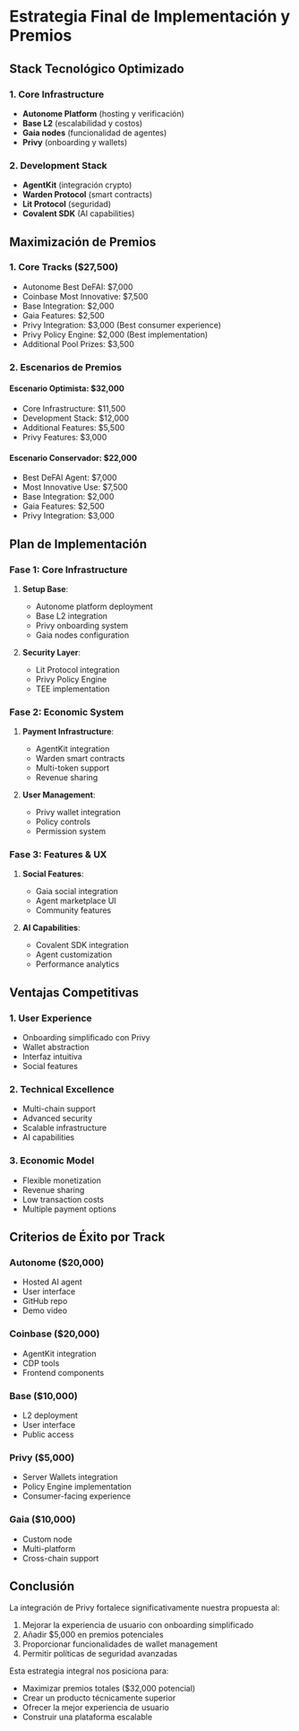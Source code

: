 # Estrategia Final de Implementación y Premios

## Stack Tecnológico Optimizado

### 1. Core Infrastructure
- **Autonome Platform** (hosting y verificación)
- **Base L2** (escalabilidad y costos)
- **Gaia nodes** (funcionalidad de agentes)
- **Privy** (onboarding y wallets)

### 2. Development Stack
- **AgentKit** (integración crypto)
- **Warden Protocol** (smart contracts)
- **Lit Protocol** (seguridad)
- **Covalent SDK** (AI capabilities)

## Maximización de Premios

### 1. Core Tracks ($27,500)
- Autonome Best DeFAI: $7,000
- Coinbase Most Innovative: $7,500
- Base Integration: $2,000
- Gaia Features: $2,500
- Privy Integration: $3,000 (Best consumer experience)
- Privy Policy Engine: $2,000 (Best implementation)
- Additional Pool Prizes: $3,500

### 2. Escenarios de Premios

#### Escenario Optimista: $32,000
- Core Infrastructure: $11,500
- Development Stack: $12,000
- Additional Features: $5,500
- Privy Features: $3,000

#### Escenario Conservador: $22,000
- Best DeFAI Agent: $7,000
- Most Innovative Use: $7,500
- Base Integration: $2,000
- Gaia Features: $2,500
- Privy Integration: $3,000

## Plan de Implementación

### Fase 1: Core Infrastructure
1. **Setup Base**:
   - Autonome platform deployment
   - Base L2 integration
   - Privy onboarding system
   - Gaia nodes configuration

2. **Security Layer**:
   - Lit Protocol integration
   - Privy Policy Engine
   - TEE implementation

### Fase 2: Economic System
1. **Payment Infrastructure**:
   - AgentKit integration
   - Warden smart contracts
   - Multi-token support
   - Revenue sharing

2. **User Management**:
   - Privy wallet integration
   - Policy controls
   - Permission system

### Fase 3: Features & UX
1. **Social Features**:
   - Gaia social integration
   - Agent marketplace UI
   - Community features

2. **AI Capabilities**:
   - Covalent SDK integration
   - Agent customization
   - Performance analytics

## Ventajas Competitivas

### 1. User Experience
- Onboarding simplificado con Privy
- Wallet abstraction
- Interfaz intuitiva
- Social features

### 2. Technical Excellence
- Multi-chain support
- Advanced security
- Scalable infrastructure
- AI capabilities

### 3. Economic Model
- Flexible monetization
- Revenue sharing
- Low transaction costs
- Multiple payment options

## Criterios de Éxito por Track

### Autonome ($20,000)
- Hosted AI agent
- User interface
- GitHub repo
- Demo video

### Coinbase ($20,000)
- AgentKit integration
- CDP tools
- Frontend components

### Base ($10,000)
- L2 deployment
- User interface
- Public access

### Privy ($5,000)
- Server Wallets integration
- Policy Engine implementation
- Consumer-facing experience

### Gaia ($10,000)
- Custom node
- Multi-platform
- Cross-chain support

## Conclusión

La integración de Privy fortalece significativamente nuestra propuesta al:
1. Mejorar la experiencia de usuario con onboarding simplificado
2. Añadir $5,000 en premios potenciales
3. Proporcionar funcionalidades de wallet management
4. Permitir políticas de seguridad avanzadas

Esta estrategia integral nos posiciona para:
- Maximizar premios totales ($32,000 potencial)
- Crear un producto técnicamente superior
- Ofrecer la mejor experiencia de usuario
- Construir una plataforma escalable
